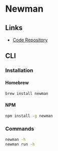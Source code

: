 # Newman

## Links

- [Code Repository](https://github.com/postmanlabs/newman)

## CLI

### Installation

#### Homebrew

```sh
brew install newman
```

#### NPM

```sh
npm install -g newman
```

### Commands

```sh
newman -h
newman run -h
```

<!-- ### Usage

```sh
#
newman run ./collection.json -r htmlextra

#
newman run https://www.postman.com/collections/[id] -e dev_environment.json

#
newman run PostmanCollection.json -e environment.json --bail

#
newman run mycollection.json -r cli,json --reporter-json-export outputfile.json

#
newman run RetailBanking\SecondaryUser\SecondaryUser.json -e Environment_RB.json -k -r html,cli,json,junit
``` -->

